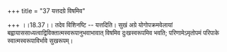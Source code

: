 +++
title = "37 यत्तदग्रे विषमिव"

+++
।।18.37।। तदेव विशिनष्टि -- यत्तदिति। सुखं अग्रे योगोपक्रमवेलायां
बह्वायाससाध्यत्वाद्विविक्तात्मस्वरूपानुभवाभावात् विषमिव दुःखस्वरूपमिव
भवति; परिणामेऽमृतोपमं परिपाके स्वात्मस्वरूपाविर्भावे सुखरूपम्।
